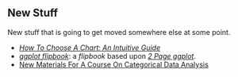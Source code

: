 ## New Stuff

New stuff that is going to get moved somewhere else at some point.

* [*How To Choose A Chart: An Intuitive Guide*](https://agrogan1.github.io/newstuff/how-to-choose-a-chart-intuitive/how-to-choose-a-chart-intuitive.html)
* [*ggplot flipbook*](https://agrogan1.github.io/newstuff/ggplot-flipbook/ggplot-flipbook.html#1): a *flipbook* based upon [*2 Page ggplot*](https://agrogan1.github.io/R/two-page-ggplot2/two-page-ggplot2.pdf).
* [New Materials For A Course On Categorical Data Analysis](https://github.com/agrogan1/newstuff/tree/master/categorical)